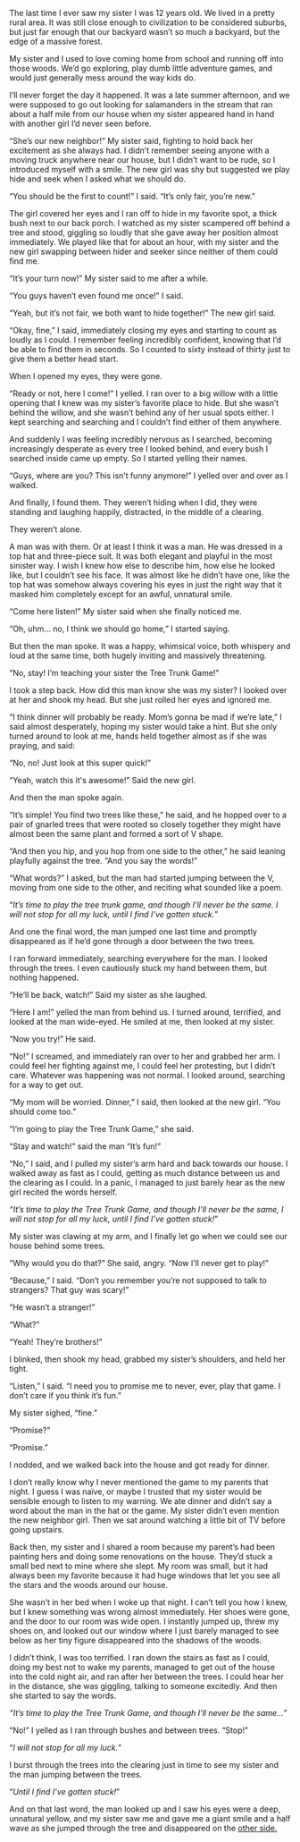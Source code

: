  

The last time I ever saw my sister I was 12 years old. We lived in a pretty rural area. It was still close enough to civilization to be considered suburbs, but just far enough that our backyard wasn’t so much a backyard, but the edge of a massive forest. 

My sister and I used to love coming home from school and running off into those woods. We’d go exploring, play dumb little adventure games, and would just generally mess around the way kids do. 

I’ll never forget the day it happened. It was a late summer afternoon, and we were supposed to go out looking for salamanders in the stream that ran about a half mile from our house when my sister appeared hand in hand with another girl I’d never seen before. 

“She’s our new neighbor!” My sister said, fighting to hold back her excitement as she always had. I didn’t remember seeing anyone with a moving truck anywhere near our house, but I didn’t want to be rude, so I introduced myself with a smile. The new girl was shy but suggested we play hide and seek when I asked what we should do. 

“You should be the first to count!” I said. “It’s only fair, you’re new.” 

The girl covered her eyes and I ran off to hide in my favorite spot, a thick bush next to our back porch. I watched as my sister scampered off behind a tree and stood, giggling so loudly that she gave away her position almost immediately. We played like that for about an hour, with my sister and the new girl swapping between hider and seeker since neither of them could find me. 

“It’s your turn now!” My sister said to me after a while. 

“You guys haven’t even found me once!” I said. 

“Yeah, but it’s not fair, we both want to hide together!” The new girl said. 

“Okay, fine,” I said, immediately closing my eyes and starting to count as loudly as I could. I remember feeling incredibly confident, knowing that I’d be able to find them in seconds. So I counted to sixty instead of thirty just to give them a better head start.

When I opened my eyes, they were gone. 

“Ready or not, here I come!” I yelled. I ran over to a big willow with a little opening that I knew was my sister’s favorite place to hide. But she wasn’t behind the willow, and she wasn’t behind any of her usual spots either. I kept searching and searching and I couldn’t find either of them anywhere. 

And suddenly I was feeling incredibly nervous as I searched, becoming increasingly desperate as every tree I looked behind, and every bush I searched inside came up empty. So I started yelling their names. 

“Guys, where are you? This isn’t funny anymore!” I yelled over and over as I walked. 

And finally, I found them. They weren’t hiding when I did, they were standing and laughing happily, distracted, in the middle of a clearing. 

They weren’t alone. 

A man was with them. Or at least I think it was a man. He was dressed in a top hat and three-piece suit. It was both elegant and playful in the most sinister way. I wish I knew how else to describe him, how else he looked like, but I couldn’t see his face. It was almost like he didn’t have one, like the top hat was somehow always covering his eyes in just the right way that it masked him completely except for an awful, unnatural smile. 

“Come here listen!” My sister said when she finally noticed me. 

“Oh, uhm… no, I think we should go home,” I started saying. 

But then the man spoke. It was a happy, whimsical voice, both whispery and loud at the same time, both hugely inviting and massively threatening. 

“No, stay! I’m teaching your sister the Tree Trunk Game!” 

I took a step back. How did this man know she was my sister? I looked over at her and shook my head. But she just rolled her eyes and ignored me. 

“I think dinner will probably be ready. Mom’s gonna be mad if we’re late,” I said almost desperately, hoping my sister would take a hint. But she only turned around to look at me, hands held together almost as if she was praying, and said: 

“No, no! Just look at this super quick!” 

“Yeah, watch this it's awesome!” Said the new girl. 

And then the man spoke again. 

“It’s simple! You find two trees like these,” he said, and he hopped over to a pair of gnarled trees that were rooted so closely together they might have almost been the same plant and formed a sort of V shape. 

“And then you hip, and you hop from one side to the other,” he said leaning playfully against the tree. “And you say the words!” 

“What words?” I asked, but the man had started jumping between the V, moving from one side to the other, and reciting what sounded like a poem. 

“*It’s time to play the tree trunk game, and though I’ll never be the same. I will not stop for all my luck, until I find I’ve gotten stuck.*” 

And one the final word, the man jumped one last time and promptly disappeared as if he’d gone through a door between the two trees. 

I ran forward immediately, searching everywhere for the man. I looked through the trees. I even cautiously stuck my hand between them, but nothing happened. 

“He’ll be back, watch!” Said my sister as she laughed. 

“Here I am!” yelled the man from behind us. I turned around, terrified, and looked at the man wide-eyed. He smiled at me, then looked at my sister. 

“Now you try!” He said. 

“No!” I screamed, and immediately ran over to her and grabbed her arm. I could feel her fighting against me, I could feel her protesting, but I didn’t care. Whatever was happening was not normal. I looked around, searching for a way to get out. 

“My mom will be worried. Dinner,” I said, then looked at the new girl. “You should come too.” 

“I’m going to play the Tree Trunk Game,” she said. 

“Stay and watch!” said the man “It’s fun!” 

“No,” I said, and I pulled my sister’s arm hard and back towards our house. I walked away as fast as I could, getting as much distance between us and the clearing as I could. In a panic, I managed to just barely hear as the new girl recited the words herself. 

*“It’s time to play the Tree Trunk Game, and though I’ll never be the same, I will not stop for all my luck, until I find I’ve gotten stuck!*”

My sister was clawing at my arm, and I finally let go when we could see our house behind some trees. 

“Why would you do that?” She said, angry. “Now I’ll never get to play!” 

“Because,” I said. “Don’t you remember you’re not supposed to talk to strangers? That guy was scary!” 

“He wasn’t a stranger!” 

“What?” 

“Yeah! They’re brothers!” 

I blinked, then shook my head, grabbed my sister’s shoulders, and held her tight. 

“Listen,” I said. “I need you to promise me to never, ever, play that game. I don’t care if you think it’s fun.” 

My sister sighed, “fine.” 

“Promise?” 

“Promise.” 

I nodded, and we walked back into the house and got ready for dinner. 

I don’t really know why I never mentioned the game to my parents that night. I guess I was naïve, or maybe I trusted that my sister would be sensible enough to listen to my warning. We ate dinner and didn’t say a word about the man in the hat or the game. My sister didn’t even mention the new neighbor girl. Then we sat around watching a little bit of TV before going upstairs. 

Back then, my sister and I shared a room because my parent’s had been painting hers and doing some renovations on the house. They’d stuck a small bed next to mine where she slept. My room was small, but it had always been my favorite because it had huge windows that let you see all the stars and the woods around our house. 

She wasn’t in her bed when I woke up that night. I can’t tell you how I knew, but I knew something was wrong almost immediately. Her shoes were gone, and the door to our room was wide open. I instantly jumped up, threw my shoes on, and looked out our window where I just barely managed to see below as her tiny figure disappeared into the shadows of the woods. 

I didn’t think, I was too terrified. I ran down the stairs as fast as I could, doing my best not to wake my parents, managed to get out of the house into the cold night air, and ran after her between the trees. I could hear her in the distance, she was giggling, talking to someone excitedly. And then she started to say the words. 

*“It’s time to play the Tree Trunk Game, and though I’ll never be the same…”* 

“No!” I yelled as I ran through bushes and between trees. “Stop!” 

“*I will not stop for all my luck.*” 

I burst through the trees into the clearing just in time to see my sister and the man jumping between the trees. 

“*Until I find I’ve gotten stuck!*” 

And on that last word, the man looked up and I saw his eyes were a deep, unnatural yellow, and my sister saw me and gave me a giant smile and a half wave as she jumped through the tree and disappeared on the [other side.](https://www.reddit.com/r/DevoidHorror/comments/11mr8ef/welcome_to_devoid_horror/)